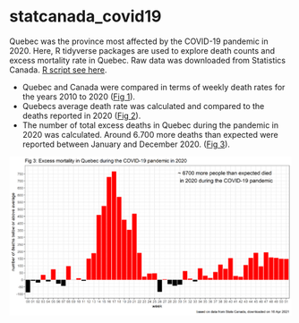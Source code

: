 # statcanada_covid19
Quebec was the province most affected by the COVID-19 pandemic in 2020. Here, R tidyverse packages are used to explore death counts and excess mortality rate in Quebec.
Raw data was downloaded from Statistics Canada. [R script see here](https://raw.githubusercontent.com/jlomako/statcanada_covid19/master/script.R).
* Quebec and Canada were compared in terms of weekly death rates for the years 2010 to 2020
([Fig 1](https://raw.githubusercontent.com/jlomako/statcanada_covid19/master/Fig%201.png)). 
* Quebecs average death rate was calculated and compared to the deaths reported in 2020 
([Fig 2](https://raw.githubusercontent.com/jlomako/statcanada_covid19/master/Fig%202.png)). 
* The number of total excess deaths in Quebec during the pandemic in 2020 was calculated. Around 6.700 more deaths than expected were reported between January and December 2020.
([Fig 3](https://raw.githubusercontent.com/jlomako/statcanada_covid19/master/Fig%203.png)).



![fig3](https://raw.githubusercontent.com/jlomako/statcanada_covid19/master/Fig%203.png)
